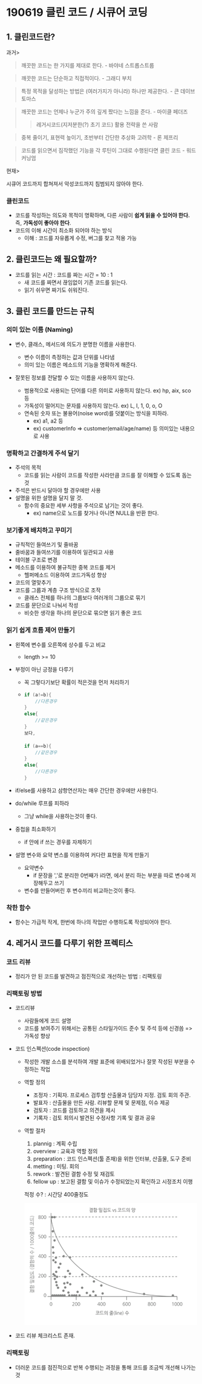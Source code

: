 # 190619 클린 코드 / 시큐어 코딩

## 1. 클린코드란?

과거>

> 깨끗한 코드는 한 가지를 제대로 한다. - 바야네 스트롭스트룹

> 깨끗한 코드는 단순하고 직접적이다. - 그래디 부치

> 특정 목적을 달성하는 방법은 (여러가지가 아니라) 하나만 제공한다. - 큰 데이브 토마스

> 깨끗한 코드는 언제나 누군가 주의 깊게 짰다는 느낌을 준다. - 마이클 페더즈
>
> > 레거시코드(지저분한(?) 초기 코드) 활용 전략을 쓴 사람

> 중복 줄이기, 표현력 높이기, 초반부터 간단한 추상화 고려학 - 론 제프리

> 코드를 읽으면서 짐작했던 기능을 각 루틴이 그대로 수행된다면 클린 코드 - 워드 커닝엄



현재>

시큐어 코드까지 합쳐져서 악성코드까지 침범되지 않아야 한다.



### 클린코드

+ 코드를 작성하는 의도와 목적이 명확하며, 다른 사람이 **쉽게 읽을 수 있어야 한다.** 즉, **가독성이 좋아야 한다**.
+ 코드의 이해 시간이 최소화 되어야 하는 방식
  + 이해 : 코드를 자유롭게 수정, 버그를 찾고 적용 가능





## 2. 클린코드는 왜 필요할까?

+ 코드를 읽는 시간 : 코드를 짜는 시간  = 10 : 1
  + 새 코드를 짜면서 끊임없이 기존 코드를 읽는다.
  + 읽기 쉬우면 짜기도 쉬워진다.





## 3. 클린 코드를 만드는 규칙

### 의미 있는 이름 (Naming)

+ 변수, 클래스, 메서드에 의도가 분명한 이름을 사용한다.

  + 변수 이름이 측정하는 값과 단위를 나타냄
  + 의미 있는 이름은 메소드의 기능을 명확하게 해준다.

+ 잘못된 정보를 전달할 수 있는 이름을 사용하지 않는다.

  + 범용적으로 사용되는 단어를 다른 의미로 사용하지 않는다. ex) hp, aix, sco 등
  + 가독성이 떨어지는 문자를 사용하지 않는다. ex) L, I, 1, 0, o, O 
  + 연속된 숫자 또는 불용어(noise word)를 덧붙이는 방식을 피하라. 
    + ex) a1, a2 등
    + ex) customerInfo => customer(email/age/name) 등 의미있는 내용으로 사용

  



### 명확하고 간결하게 주석 달기

+ 주석의 목적
  + 코드를 읽는 사람이 코드를 작성한 사라만큼 코드를 잘 이해할 수 있도록 돕는 것
+ 주석은 반드시 달아야 할 경우에만 사용
+ 설명을 위한 설명을 달지 말 것.
  + 함수의 중요한 세부 사항을 주석으로 남기는 것이 좋다.
    + ex) name으로 노드를 찾거나 아니면 NULL을 반환 한다.



### 보기좋게 배치하고 꾸미기

+ 규칙적인 들여쓰기 및 줄바꿈
+ 줄바꿈과 들여쓰기를 이용하여 일관되고 사용
+ 테이블 구조로 변경
+ 메소드를 이용하여 불규칙한 중복 코드를 제거
  + 헬퍼메소드 이용하여 코드가독성 향상
+ 코드의 열맞추기
+ 코드를 그룹과 계층 구조 방식으로 조작
  + 클래스 전체를 하나의 그룹보다 여러개의 그룹으로 묶기
+ 코드를 문단으로 나눠서 작성
  + 비슷한 생각을 하나의 문단으로 묶으면 읽기 좋은 코드





### 읽기 쉽게 흐름 제어 만들기

+ 왼쪽에 변수를 오른쪽에 상수를 두고 비교
  
  + length >= 10
  
+ 부정이 아닌 긍정을 다루기

  + 꼭 그렇다기보단 확률이 적은것을 먼저 처리하기

  + ```c
    if (a!=b){
        //다른경우
    }
    else{
        //같은경우
    }
    보다,
    
    if (a==b){
        //같은경우
    }
    else{
        //다른경우
    }
    ```

+ if/else를 사용하고 삼항연산자는 매우 간단한 경우에만 사용한다.

+ do/while 루프를 피하라

  + 그냥 while을 사용하는것이 좋다.

+ 중첩을 최소화하기

  + if 안에 if 쓰는 경우를 자제하기

+ 설명 변수와 요약 변스를 이용하여 커다란 표현을 작게 만들기

  + 요약변수
    + if 문장을 ','로 분리한 0번째가 i라면, 에서 분리 하는 부분을 따로 변수에 저장해두고 쓰기
  + 변수를 만들어버린 후 변수끼리 비교하는것이 좋다.





### 착한 함수

+ 함수는 가급적 작게, 한번에 하나의 작업만 수행하도록 작성되어야 한다.







## 4. 레거시 코드를 다루기 위한 프렉티스

### 코드 리뷰

+ 정리가 안 된 코드를 발견하고 점진적으로 개선하는 방법 : 리팩토링



### 리팩토링 방법

+ 코드리뷰

  + 사람들에게 코드 설명
  + 코드를 보여주기 위해서는 공통된 스타일가이드 준수 및 주석 등에 신경씀 =>가독성 향상

+ 코드 인스펙션(code inspection)

  + 작성한 개발 소스를 분석하여 개발 표준에 위배되었거나 잘못 작성된 부분을 수정하는 작업

  + 역할 정의

    + 조정자 : 기획자. 프로세스 검투할 산출물과 담당자 지정. 검토 회의 주관.
    + 발표자 : 산출물을 만든 사람. 리뷰할 문제 및 문제점, 이슈 제공
    + 검토자 : 코드를 검토하고 의견을 제시
    + 기록자 : 검토 회의시 발견된 수정사항 기록 및 결과 공유

  + 역할 절차

    1. plannig : 계획 수립
    2. overview : 교육과 역할 정의
    3. preparation : 코드 인스펙션(툴 존재)을 위한 인터뷰, 산출물, 도구 준비
    4. metting : 미팅. 회의
    5. rework : 발견된 결함 수정 및 재검토
    6. fellow up :  보고된 결함 및 이슈가 수정되었는지 확인하고 시정조치 이행

    적정 수? : 시간당 400줄정도

    ![img](img/code-review-3.png)

+ 코드 리뷰 체크리스트 존재.





### 리팩토링

+ 더러운 코드를 점진적으로 반복 수행되는 과정을 통해 코드를 조금씩 개선해 나가는것





